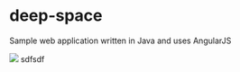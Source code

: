 # deep-space
Sample web application written in Java and uses AngularJS

[<img src="https://shardedaccount4.visualstudio.com/_apis/public/build/definitions/f5df9b3a-fabd-4aff-943c-c178d2da5d54/38/badge"/>](https://shardedaccount4.visualstudio.com/CIX/_build/index?definitionId=38)
sdfsdf
